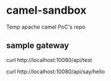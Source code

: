 # camel-sandbox

Temp apache camel PoC's repo


## sample gateway

curl http://localhost:10080/api/test

curl http://localhost:10080/api/say/hello
